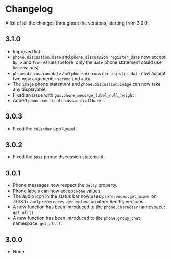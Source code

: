 # Changelog

A list of all the changes throughout the versions, starting from 3.0.0.

## 3.1.0
- Improved lint.
- `phone.discussion.date` and `phone.discussion.register_date` now accept `None` and `True` values (before, only the `date` phone statement could use `None` values).
- `phone.discussion.date` and `phone.discussion.register_date` now accept two new arguments: `second` and `auto`.
- The `image` phone statement and `phone.discussion.image` can now take any displayable.
- Fixed an issue with `gui.phone_message_label_null_height`.
- Added `phone.config.discussion_callbacks`.

## 3.0.3
- Fixed the `calendar` app layout.

## 3.0.2
- Fixed the `pass` phone discussion statement

## 3.0.1
- Phone messages now respect the `delay` property.
- Phone labels can now accept `None` values.
- The audio icon in the status bar now uses `preferences.get_mixer` on 7.6/8.1+ and `preferences.get_volume` on other Ren'Py versions.
- A new function has been introduced to the `phone.character` namespace: `get_all()`.
- A new function has been introduced to the `phone.group_chat` namespace: `get_all()`.

## 3.0.0
- None